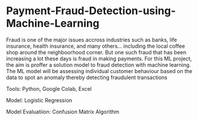 # Payment-Fraud-Detection-using-Machine-Learning

Fraud is one of the major issues accross industries such as banks, life insurance, health insurance, and many others... including the local coffee shop around the neighboorhood corner. But one such fraud that has been increasing a lot these days is fraud in making payments. For this ML project, the aim is proffer a solution model to fraud detection with machine learning. The ML model will be assessing individual customer behaviour based on the data to spot an anomaly thereby detecting fraudulent transactions

Tools: Python, Google Colab, Excel

Model: Logistic Regression

Model Evaluatiion:  Confusion Matrix Algorithm

